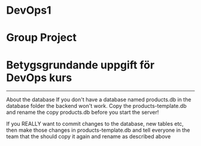 # DevOps1
# Group Project
# Betygsgrundande uppgift för DevOps kurs
-------------------------------------------------------------
About the database
If you don't have a database named products.db in the database folder the backend won't work. Copy the products-template.db and rename the copy products.db before you start the server!

If you REALLY want to commit changes to the database, new tables etc, then make those changes in products-template.db and tell everyone in the team that the should copy it again and rename as described above